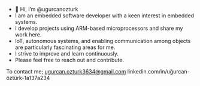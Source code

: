 - 👋 Hi, I’m @ugurcanozturk
-  I am an embedded software developer with a keen interest in embedded systems. 
- I develop projects using ARM-based microprocessors and share my work here. 
- IoT, autonomous systems, and enabling communication among objects are particularly fascinating areas for me. 
- I strive to improve and learn continuously. 
- Please feel free to reach out and contribute.

To contact me;
ugurcan.ozturk3634@gmail.com
linkedin.com/in/uğurcan-öztürk-1a137a234

<!---
ugurcanozturk/ugurcanozturk is a ✨ special ✨ repository because its `README.md` (this file) appears on your GitHub profile.
You can click the Preview link to take a look at your changes.
--->

